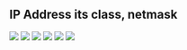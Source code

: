 IP Address its class, netmask
-------------------------------
<img src="https://user-images.githubusercontent.com/84318379/230593586-08139c4a-aa72-43be-aa85-5cc5836d8dc2.png">
<img src="https://user-images.githubusercontent.com/84318379/230592821-1ad1b0f2-f1de-4701-affc-a05882bc04b9.png">
<img src="https://user-images.githubusercontent.com/84318379/230593815-5526fae3-1bad-41f5-bbdc-2464b3b9eecd.png">
<img src="https://user-images.githubusercontent.com/84318379/230592990-ec633e72-5cd6-4412-8ba1-6cf7acf7d506.png">
<img src="https://user-images.githubusercontent.com/84318379/230593521-ad4f9662-703c-4f71-abab-6441508284ba.png">
<img src="https://user-images.githubusercontent.com/84318379/230594986-e101f362-12b8-41cb-9751-8da7b21ad28e.png">
<img src="">
<img src="">
<img src="">
<img src="">
<img src="">